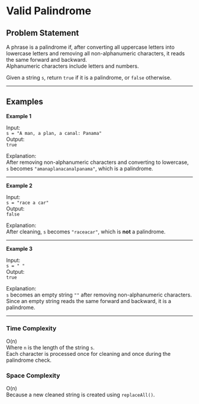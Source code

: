 # Valid Palindrome

## Problem Statement
A phrase is a palindrome if, after converting all uppercase letters into lowercase letters and removing all non-alphanumeric characters, it reads the same forward and backward.  
Alphanumeric characters include letters and numbers.

Given a string `s`, return `true` if it is a palindrome, or `false` otherwise.

---

## Examples

**Example 1**

Input:  
`s = "A man, a plan, a canal: Panama"`  
Output:  
`true`  

Explanation:  
After removing non-alphanumeric characters and converting to lowercase,  
`s` becomes `"amanaplanacanalpanama"`, which is a palindrome.

---

**Example 2**

Input:  
`s = "race a car"`  
Output:  
`false`  

Explanation:  
After cleaning, `s` becomes `"raceacar"`, which is **not** a palindrome.

---

**Example 3**

Input:  
`s = " "`  
Output:  
`true`  

Explanation:  
`s` becomes an empty string `""` after removing non-alphanumeric characters.  
Since an empty string reads the same forward and backward, it is a palindrome.

---

### Time Complexity
O(n)  
Where `n` is the length of the string `s`.  
Each character is processed once for cleaning and once during the palindrome check.

### Space Complexity
O(n)  
Because a new cleaned string is created using `replaceAll()`.
